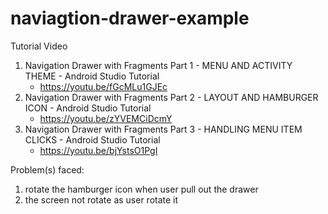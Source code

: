 # naviagtion-drawer-example

Tutorial Video
1. Navigation Drawer with Fragments Part 1 - MENU AND ACTIVITY THEME - Android Studio Tutorial
    - https://youtu.be/fGcMLu1GJEc
2. Navigation Drawer with Fragments Part 2 - LAYOUT AND HAMBURGER ICON - Android Studio Tutorial
    - https://youtu.be/zYVEMCiDcmY
3. Navigation Drawer with Fragments Part 3 - HANDLING MENU ITEM CLICKS - Android Studio Tutorial
    - https://youtu.be/bjYstsO1PgI

Problem(s) faced:
1. rotate the hamburger icon when user pull out the drawer
2. the screen not rotate as user rotate it